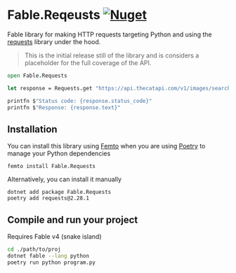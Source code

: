 # Fable.Reqeusts [![Nuget](https://img.shields.io/nuget/v/Fable.Reqeusts.svg?colorB=green)](https://www.nuget.org/packages/Fable.Reqeusts)

Fable library for making HTTP requests targeting Python and using the [requests](https://pypi.org/project/requests/) library under the hood.

> This is the initial release still of the library and is considers a placeholder for the full coverage of the API. 

```fs
open Fable.Requests

let response = Requests.get "https://api.thecatapi.com/v1/images/search"

printfn $"Status code: {response.status_code}"
printfn $"Response: {response.text}"
```

## Installation

You can install this library using [Femto](https://github.com/Zaid-Ajaj/Femto) when you are using [Poetry](https://python-poetry.org/) to manage your Python dependencies

```
femto install Fable.Requests
```

Alternatively, you can install it manually

```
dotnet add package Fable.Requests
poetry add requests@2.28.1
```

## Compile and run your project
Requires Fable v4 (snake island) 

```bash
cd ./path/to/proj
dotnet fable --lang python
poetry run python program.py
```